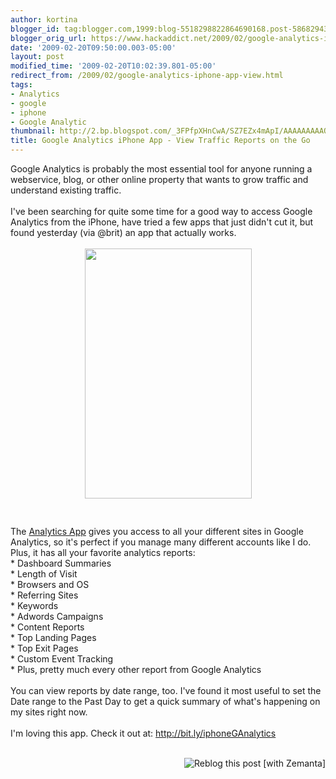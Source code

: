 ```yaml
---
author: kortina
blogger_id: tag:blogger.com,1999:blog-5518298822864690168.post-5868294300680004455
blogger_orig_url: https://www.hackaddict.net/2009/02/google-analytics-iphone-app-view.html
date: '2009-02-20T09:50:00.003-05:00'
layout: post
modified_time: '2009-02-20T10:02:39.801-05:00'
redirect_from: /2009/02/google-analytics-iphone-app-view.html
tags:
- Analytics
- google
- iphone
- Google Analytic
thumbnail: http://2.bp.blogspot.com/_3FPfpXHnCwA/SZ7EZx4mApI/AAAAAAAAAQo/_yh97KauGzs/s72-c/photo.jpg
title: Google Analytics iPhone App - View Traffic Reports on the Go
---
```


Google Analytics is probably the most essential tool for anyone running a webservice, blog, or other online property that wants to grow traffic and understand existing traffic.<br/><br/>I've been searching for quite some time for a good way to access Google Analytics from the iPhone, have tried a few apps that just didn't cut it, but found yesterday (via @brit) an app that actually works.<br/><br/><img alt="" border="0" id="BLOGGER_PHOTO_ID_5304893358255506066" src="{{ site.url }}/assets/images/2009-02-20-image-0000.jpg" style="margin: 0px auto 10px; display: block; text-align: center;  width: 267px; height: 400px;"/><br/><br/>The <a href="http://bit.ly/iphoneGAnalytics">Analytics App</a> gives you access to all your different sites in Google Analytics, so it's perfect if you manage many different accounts like I do.  Plus, it has all your favorite analytics reports:<br/>* Dashboard Summaries<br/>* Length of Visit<br/>* Browsers and OS<br/>* Referring Sites<br/>* Keywords<br/>* Adwords Campaigns<br/>* Content Reports<br/>* Top Landing Pages<br/>* Top Exit Pages<br/>* Custom Event Tracking<br/>* Plus, pretty much every other report from Google Analytics<br/><br/>You can view reports by date range, too. I've found it most useful to set the Date range to the Past Day to get a quick summary of what's happening on my sites right now.<br/><br/>I'm loving this app. Check it out at: <a href="http://bit.ly/iphoneGAnalytics">http://bit.ly/iphoneGAnalytics</a><br/><br/><div class="zemanta-pixie" style="margin-top: 10px; height: 15px;"><img alt="Reblog this post [with Zemanta]" class="zemanta-pixie-img" src="http://img.zemanta.com/reblog_c.png?x-id=9b7925ca-2367-403b-986a-42aeca28c0a0" style="border: medium none ; float: right;"/></div>